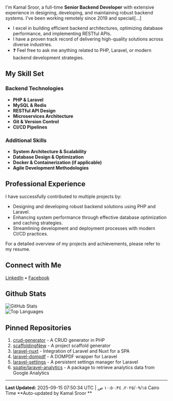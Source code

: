 ### 
I'm Kamal Sroor, a full-time **Senior Backend Developer** with extensive experience in designing, developing, and maintaining robust backend systems. I've been working remotely since 2019 and speciali[...]

- I excel in building efficient backend architectures, optimizing database performance, and implementing RESTful APIs.
- I have a proven track record of delivering high-quality solutions across diverse industries.
- ❓ Feel free to ask me anything related to PHP, Laravel, or modern backend development strategies.

## My Skill Set

### Backend Technologies
- **PHP & Laravel**
- **MySQL & Redis**
- **RESTful API Design**
- **Microservices Architecture**
- **Git & Version Control**
- **CI/CD Pipelines**

### Additional Skills
- **System Architecture & Scalability**
- **Database Design & Optimization**
- **Docker & Containerization (if applicable)**
- **Agile Development Methodologies**

## Professional Experience

I have successfully contributed to multiple projects by:
- Designing and developing robust backend solutions using PHP and Laravel.
- Enhancing system performance through effective database optimization and caching strategies.
- Streamlining development and deployment processes with modern CI/CD practices.

For a detailed overview of my projects and achievements, please refer to my resume.

## Connect with Me
[LinkedIn](https://www.linkedin.com/in/kamal-sroor/) • [Facebook](https://www.facebook.com/kamal.s.sroor.9)

## Github Stats
![GitHub Stats](https://github-readme-stats.vercel.app/api?username=kamalsroor1&show_icons=true&theme=radical)  
![Top Languages](https://github-readme-stats.vercel.app/api/top-langs/?username=kamalsroor1&layout=compact&theme=radical)

## Pinned Repositories
1. [crud-generator](https://github.com/kamalsroor/crud-generator) - A CRUD generator in PHP  
2. [scaffoldingNew](https://github.com/kamalsroor/scaffoldingNew) - A project scaffold generator  
3. [laravel-nuxt](https://github.com/kamalsroor/laravel-nuxt) - Integration of Laravel and Nuxt for a SPA  
4. [laravel-dompdf](https://github.com/kamalsroor/laravel-dompdf) - A DOMPDF wrapper for Laravel  
5. [laravel-settings](https://github.com/kamalsroor/laravel-settings) - A persistent settings manager for Laravel  
6. [spatie/laravel-analytics](https://github.com/spatie/laravel-analytics) - A package to retrieve analytics data from Google Analytics

---
**Last Updated:** 2025-09-15 07:50:34 UTC | ١٥‏/٠٩‏/٢٠٢٥، ١٠:٥٠:٣٤ ص Cairo Time
**Auto-updated by Kamal Sroor **